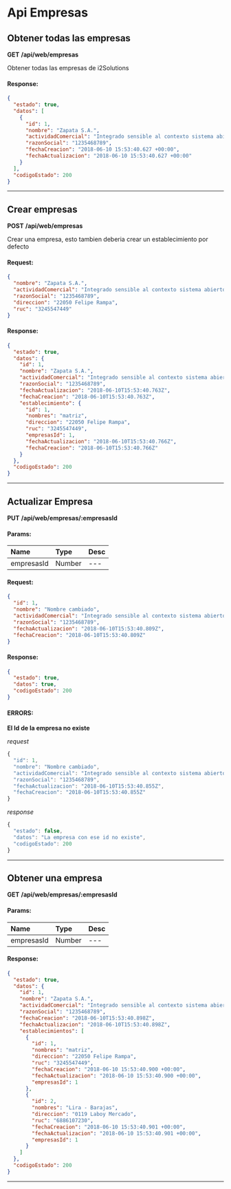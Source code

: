 # Api Empresas

## Obtener todas las empresas

__GET__ __/api/web/empresas__

Obtener todas las empresas de i2Solutions
#### Response:

```json
{
  "estado": true,
  "datos": [
    {
      "id": 1,
      "nombre": "Zapata S.A.",
      "actividadComercial": "Integrado sensible al contexto sistema abierto",
      "razonSocial": "1235468789",
      "fechaCreacion": "2018-06-10 15:53:40.627 +00:00",
      "fechaActualizacion": "2018-06-10 15:53:40.627 +00:00"
    }
  ],
  "codigoEstado": 200
}
```


___



## Crear empresas

__POST__ __/api/web/empresas__

Crear una empresa, esto tambien deberia crear un establecimiento por defecto
#### Request:

```json
{
  "nombre": "Zapata S.A.",
  "actividadComercial": "Integrado sensible al contexto sistema abierto",
  "razonSocial": "1235468789",
  "direccion": "22050 Felipe Rampa",
  "ruc": "3245547449"
}
```

#### Response:

```json
{
  "estado": true,
  "datos": {
    "id": 1,
    "nombre": "Zapata S.A.",
    "actividadComercial": "Integrado sensible al contexto sistema abierto",
    "razonSocial": "1235468789",
    "fechaActualizacion": "2018-06-10T15:53:40.763Z",
    "fechaCreacion": "2018-06-10T15:53:40.763Z",
    "establecimiento": {
      "id": 1,
      "nombres": "matriz",
      "direccion": "22050 Felipe Rampa",
      "ruc": "3245547449",
      "empresasId": 1,
      "fechaActualizacion": "2018-06-10T15:53:40.766Z",
      "fechaCreacion": "2018-06-10T15:53:40.766Z"
    }
  },
  "codigoEstado": 200
}
```


___



## Actualizar Empresa

__PUT__ __/api/web/empresas/:empresasId__


#### Params:
| Name       | Type    | Desc |
| :--------- | :------ | :-------|
| empresasId | Number |   ---   |
	

#### Request:

```json
{
  "id": 1,
  "nombre": "Nombre cambiado",
  "actividadComercial": "Integrado sensible al contexto sistema abierto",
  "razonSocial": "1235468789",
  "fechaActualizacion": "2018-06-10T15:53:40.809Z",
  "fechaCreacion": "2018-06-10T15:53:40.809Z"
}
```

#### Response:

```json
{
  "estado": true,
  "datos": true,
  "codigoEstado": 200
}
```

#### ERRORS:
__El Id de la empresa no existe__




_request_

```js
{
  "id": 1,
  "nombre": "Nombre cambiado",
  "actividadComercial": "Integrado sensible al contexto sistema abierto",
  "razonSocial": "1235468789",
  "fechaActualizacion": "2018-06-10T15:53:40.855Z",
  "fechaCreacion": "2018-06-10T15:53:40.855Z"
}
```

_response_

```js
{
  "estado": false,
  "datos": "La empresa con ese id no existe",
  "codigoEstado": 200
}
```
	
	


___



## Obtener una empresa

__GET__ __/api/web/empresas/:empresasId__


#### Params:
| Name       | Type    | Desc |
| :--------- | :------ | :-------|
| empresasId | Number |   ---   |
	

#### Response:

```json
{
  "estado": true,
  "datos": {
    "id": 1,
    "nombre": "Zapata S.A.",
    "actividadComercial": "Integrado sensible al contexto sistema abierto",
    "razonSocial": "1235468789",
    "fechaCreacion": "2018-06-10T15:53:40.898Z",
    "fechaActualizacion": "2018-06-10T15:53:40.898Z",
    "establecimientos": [
      {
        "id": 1,
        "nombres": "matriz",
        "direccion": "22050 Felipe Rampa",
        "ruc": "3245547449",
        "fechaCreacion": "2018-06-10 15:53:40.900 +00:00",
        "fechaActualizacion": "2018-06-10 15:53:40.900 +00:00",
        "empresasId": 1
      },
      {
        "id": 2,
        "nombres": "Lira - Barajas",
        "direccion": "0119 Laboy Mercado",
        "ruc": "6886107230",
        "fechaCreacion": "2018-06-10 15:53:40.901 +00:00",
        "fechaActualizacion": "2018-06-10 15:53:40.901 +00:00",
        "empresasId": 1
      }
    ]
  },
  "codigoEstado": 200
}
```


___



